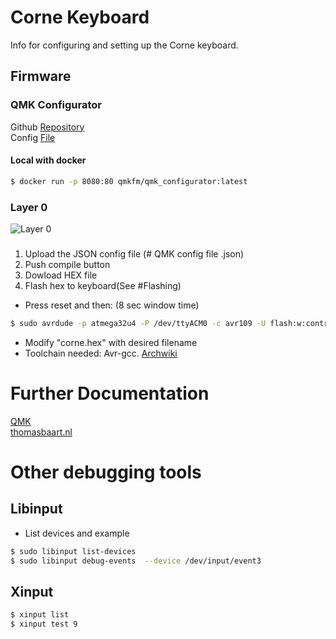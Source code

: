 # Corne Keyboard
Info for configuring and setting up the Corne keyboard.        

## Firmware 

### QMK Configurator
Github [Repository](https://github.com/qmk/qmk_configurator)       
Config [File](./Files/CorneKb.json)      

#### Local with docker
``` bash
$ docker run -p 8080:80 qmkfm/qmk_configurator:latest
```
### Layer 0      
![Layer 0](./Img/layer0.jpg)

### 
1. Upload the JSON config file (# QMK config file .json)
2. Push compile button 
3. Dowload HEX file
4. Flash hex to keyboard(See #Flashing)
+ Press reset and then: (8 sec window time)
```bash
$ sudo avrdude -p atmega32u4 -P /dev/ttyACM0 -c avr109 -U flash:w:contra.hex
```
* Modify "corne.hex" with desired filename
* Toolchain needed:  Avr-gcc. [Archwiki](https://wiki.archlinux.org/title/AVR#Toolchain)



# Further Documentation
[QMK](https://docs.qmk.fm/#/newbs_learn_more_resources)         
[thomasbaart.nl](https://thomasbaart.nl/category/mechanical-keyboards/firmware/qmk/qmk-basics/)     


# Other debugging tools
## Libinput
+ List devices and example
``` bash
$ sudo libinput list-devices 
$ sudo libinput debug-events  --device /dev/input/event3
```
## Xinput
``` bash
$ xinput list
$ xinput test 9  
```
